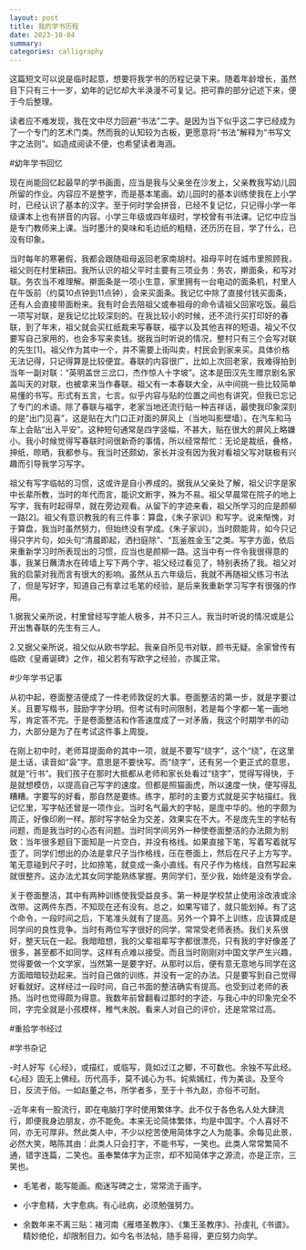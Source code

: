 ```yaml
---
layout: post
title: 我的学书历程
date: 2023-10-04
summary:
categories: calligraphy
---
```


这篇短文可以说是临时起意，想要将我学书的历程记录下来。随着年龄增长，虽然目下只有三十一岁，幼年的记忆却大半涣漫不可复记。把可靠的部分记述下来，便于今后整理。

读者应不难发现，我在文中尽力回避“书法”二字。是因为当下似乎这二字已经成为了一个专门的艺术门类。然而我的认知较为古板，更愿意将“书法”解释为“书写文字之法则”。如造成阅读不便，也希望读者海涵。

#幼年学书回忆

现在尚能回忆起最早的学书画面，应当是我与父亲坐在沙发上，父亲教我写幼儿园所留的作业。内容应不是整字，而是基本笔画。幼儿园时的基本训练使我在上小学时，已经认识了基本的汉字。至于何时学会拼音，已经不复记忆，只记得小学一年级课本上也有拼音的内容。小学三年级或四年级时，学校曾有书法课。记忆中应当是专门教师来上课。当时墨汁的臭味和毛边纸的粗糙，还历历在目，学了什么，已没有印象。

当时每年的寒暑假，我都会跟随祖母返回老家南胡村。祖母平时在城市里照顾我，祖父则在村里耕田。我所认识的祖父平时主要有三项业务：务农，擀面条，和写对联。务农当不难理解。擀面条是一项小生意，家里拥有一台电动的面条机，村里人在午饭前（约莫10点钟到11点钟），会来买面条。我记忆中除了直接付钱买面条，还有人会直接带面粉来。我有时会去陪祖父或奉祖母的命令请祖父回家吃饭。最后一项写对联，是我记忆比较深刻的。在我比较小的时候，还不流行买打印好的春联，到了年末，祖父就会买红纸裁来写春联，福字以及其他吉祥的短语。祖父不仅要写自己家用的，也会多写来卖钱。据我当时听说的情况，整村只有三个会写对联的先生[1]。祖父作为其中一个，并不需要上街叫卖，村民会到家来买。具体价格无法记得，只记得算是比较便宜。春联的内容很广，比如上次回老家，我难得拍到当年一副对联：“英明盖世三岔口，杰作惊人十字坡”。这本是田汉先生赠京剧名家盖叫天的对联，也被拿来当作春联。祖父有一本春联大全，从中间挑一些比较简单易懂的书写。形式有五言，七言。似乎内容与贴的位置之间也有讲究，但我已忘记了专门的术语。除了春联与福字，老家当地还流行贴一种吉祥话，最使我印象深刻的是“出门见喜”，这是贴在大门口正对面的屏风上（当地叫影壁墙）。在汽车和马车上会贴“出入平安”。这种短句通常是四字竖幅，不甚大，贴在很大的屏风上略嫌小。我小时候觉得写春联时间很新奇的事情，所以经常帮忙：无论是裁纸，叠格，抻纸，晾晒，我都参与。我当时还颇幼，家长并没有因为我对看祖父写对联极有兴趣而引导我学习写字。

祖父有写字临帖的习惯，这或许是自小养成的。据我从父亲处了解，祖父识字是家中长辈所教，当时的年代而言，能识文断字，殊为不易。祖父早晨常在院子的地上写字，我有时起得早，就在旁边观看。从留下的字迹来看，祖父所学习的应是颜柳一路[2]。祖父有意识教我的有三件事：算盘，《朱子家训》和写字。说来惭愧，对于算盘，我当时虽然努力，但始终没有学成。《朱子家训》，当时颇能背，如今只记得只字片句，如头句“清晨即起，洒扫庭除”、“瓦釜胜金玉”之类。写字方面，依后来重新学习时所表现出的习惯，应当也是颜柳一路。这当中有一件令我很得意的事，我某日蘸清水在砖墙上写下两个字，祖父经过看见了，特别表扬了我。祖父对我的启蒙对我而言有很大的影响。虽然从五六年级后，我就不再随祖父练习书法了，但是写好字，知道自己有拿过毛笔的经验，是后来我重新学习写字有很强的作用。

1.据我父亲所说，村里曾经写字能人极多，并不只三人。我当时听说的情况或是公开出售春联的先生有三人。

2.又据父亲所说，祖父似从欧书学起。我亲自所见书对联，颜书无疑。余家曾传有临欧《皇甫诞碑》之作，祖父若有写欧字之经验，亦属正常。

#少年学书记事

从初中起，卷面整洁便成了一件老师敦促的大事。卷面整洁的第一步，就是字要过关。且要写楷书，鼓励字字分明。但考试有时间限制，若是每个字都一笔一画地写，肯定答不完。于是卷面整洁和作答速度成了一对矛盾，我这个时期学书的动力，大部分是为了在考试这件事上周旋。

在刚上初中时，老师耳提面命的其中一项，就是不要写“绕字”，这个“绕”，在这里是土话，读音如“袅”字。意思是不要快写。而“绕字”，还有另一个更正式的意思，就是“行书”。我们孩子在那时大抵都从老师和家长处看过“绕字”，觉得写得快，于是就想模仿，以提高自己写字的速度。但都是照猫画虎，所以速度一快，便写得乱糟糟。字要写的好看，那自然是要练。练字，那时的主要方式就是买字帖描红。我记忆里，写字帖还曾是一项作业。当时名气最大的字帖，是庞中华的。他的字颇为周正，好像印刷一样。那时写字帖全为交差，效果实在不大。不是庞先生的字帖有问题，而是我当时的心态有问题。当时同学间另外一种使卷面整洁的办法颇为别致：当年很多题目下面知是一片空白，并没有格线。如果直接下笔，写着写着就写歪了。同学们想出的办法是拿尺子当作格线，压在卷面上，然后在尺子上方写字。笔无意碰到尺子时，比如捺笔，就变成一条小直线。有尺子作为格线，自然写起来就很整齐。这办法尤其女同学能熟练掌握。男同学们，至少我，始终是没有学会。

关于卷面整洁，其中有两种训练使我受益良多。第一种是学校禁止使用涂改液或涂改带。这两件东西，不知现在还有没有。总之，如果写错了，就只能划掉。有了这个命令，一段时间之后，下笔准头就有了提高。另外一个算不上训练，应该算成是同学间的良性竞争。当时有两位写字很好的同学，常常受老师表扬。我们关系很好，整天玩在一起。我暗暗想，我的父辈祖辈写字都很漂亮，只有我的字好像差了很多，甚至都不如同学。这样有点难以接受。而且当时刚刚对中国文学产生兴趣，觉得要做一个文学家，当然第一是要字好。从那时以后，便有意无意地与同学在这方面暗暗较劲起来。当时自己做的训练，并没有一定的办法。只是要写到自己觉得好看就好。这样经过一段时间，自己书面的整洁确实有提高。也受到过老师的表扬。当时也觉得颇为得意。我数年前曾翻看过那时的字迹，与我心中的印象完全不同，字完全就是小孩模样，稚气未脱。看来人对自己的评价，还是常常过高。

#重拾学书经过

#学书杂记

-时人好写《心经》，或描红，或临写，竟如过江之鲫，不可数也。余独不写此经。《心经》固无上佛经。历代高手，莫不诚心为书。姹紫嫣红，传为美谈。及至今日，反流于俗。一如赵董之书，所学者多，至于十书九赵，亦俗不可耐。

-近年来有一股流行，即在电脑打字时使用繁体字。此不仅于各色名人处大肆流行，即便我身边朋友，亦不能免。本来无论简体繁体，均是中国字。个人喜好不同，亦无可厚非。然此类人中，不少以挖苦使用简体字之人为能事。余每见此景，必然大笑，略陈其由：此类人只会打字，不能书写，一笑也。此类人常常繁简不通，错字连篇，二笑也。虽奉繁体字为正宗，却不知简体字之源流，亦是正宗，三笑也。

- 毛笔者，能写能画。痴迷写碑之士，常常流于画字。

- 小字愈精，大字愈病。有心祛病，必须勉强努力。

- 余数年来不离三贴：褚河南《雁塔圣教序》、《集王圣教序》、孙虔礼《书谱》。精妙绝伦，却限制目力。如今名书法帖，随手易得，更应努力向学。

